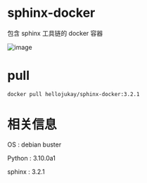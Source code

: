 # sphinx-docker
包含 sphinx 工具链的 docker 容器

![image](https://travis-ci.org/hellojukay/sphinx-docker.svg?branch=main)

# pull
```bash
docker pull hellojukay/sphinx-docker:3.2.1
```
# 相关信息
OS     : debian buster

Python : 3.10.0a1

sphinx :  3.2.1
